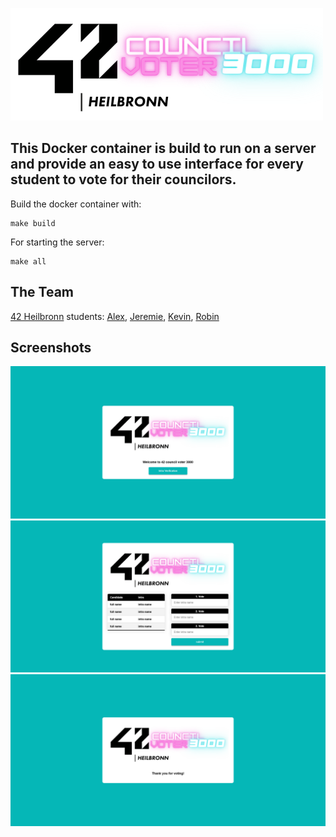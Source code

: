 ![42 Council Voter 3000](./docker_django/logo.png)

## This Docker container is build to run on a server and provide an easy to use interface for every student to vote for their councilors.

Build the docker container with:
```
make build
```
For starting the server:
```
make all
```

## The Team
[42 Heilbronn](https://www.42heilbronn.de/en/) students:
[Alex](https://github.com/42akurz), [Jeremie](https://github.com/JeremieSiller), [Kevin](https://github.com/khirsig), [Robin](https://github.com/Radel-24) 

## Screenshots

<img src="./img/index.png" width="800">
<img src="./img/election.png" width="800">
<img src="./img/end.png" width="800">
